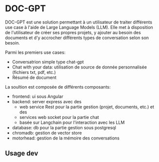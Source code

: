 # DOC-GPT

DOC-GPT est une solution permettant à un utilisateur de traiter différents use case à l'aide de Large Language Models (LLM).
Elle met à disposition de l'utilisateur de créer ses propres projets, y ajouter au besoin des documents et d'y accrocher différents types de conversation selon son besoin.

Parmi les premiers use cases:

- Conversatrion simple type chat-gpt
- Chat with your data: utilisation de source de donnée personnalisée (fichiers txt, pdf, etc.)
- Résumé de document

La soultion est composée de différents composants:

- frontend: ui sous Angular
- backend: server express avec des
  - web service Rest pour la partie gestion (projet, documents, etc.) et des
  - services web socket pour la partie chat
  - basée sur Langchain pour l'interaction avec les LLM
- database: db pour la partie gestion sous postgresql
- chromadb: gestion de vector store
- motorhead: gestion de la mémoire des conversations

## Usage dev

